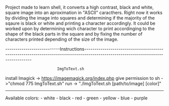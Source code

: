 Project made to learn shell, it converts a high contrast, black and white, square image into an aproximation in "ASCII" caracthers.
Right now it works by dividing the image into squares and determining if the majority of the sqaure is black or white and printing a character accordingly. It could be worked upon by determining wich character to print accordinging to the shape of the black parts in the square and by fixing the number of characters printed depending of the size of the image.


---------------------------Instructions----------------------------------------------------------------------------------------------------------------------------------

                           ImgToText.sh
install Imagick -> https://imagemagick.org/index.php
give permission to sh ->"chmod 775 ImgToText.sh"
run -> "./ImgToText.sh [path/to/image] [color]"

-------------------------------------------------------------------------------------------------------------------------------------------------------------------------

Available colors:
    - white
    - black
    - red
    - green
    - yellow
    - blue
    - purple

